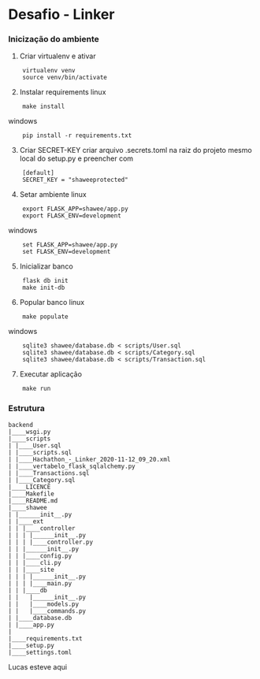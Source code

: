 # Desafio - Linker

### Inicização do ambiente

1. Criar virtualenv e ativar

```
    virtualenv venv
    source venv/bin/activate
```

2. Instalar requirements
   linux

```
    make install
```

windows

```
    pip install -r requirements.txt
```

3. Criar SECRET-KEY
   criar arquivo .secrets.toml na raiz do projeto mesmo local do setup.py e preencher com

```
    [default]
    SECRET_KEY = "shaweeprotected"
```

4. Setar ambiente
   linux

```
    export FLASK_APP=shawee/app.py
    export FLASK_ENV=development
```

windows

```
    set FLASK_APP=shawee/app.py
    set FLASK_ENV=development
```

5. Inicializar banco

```
    flask db init
    make init-db
```

6. Popular banco
   linux

```
    make populate
```

windows

```
    sqlite3 shawee/database.db < scripts/User.sql
	sqlite3 shawee/database.db < scripts/Category.sql
	sqlite3 shawee/database.db < scripts/Transaction.sql
```

7. Executar aplicação

```
    make run
```

### Estrutura

```
backend
|____wsgi.py
|____scripts
| |____User.sql
| |____scripts.sql
| |____Hachathon_-_Linker_2020-11-12_09_20.xml
| |____vertabelo_flask_sqlalchemy.py
| |____Transactions.sql
| |____Category.sql
|____LICENCE
|____Makefile
|____README.md
|____shawee
| |______init__.py
| |____ext
| | |____controller
| | | |______init__.py
| | | |____controller.py
| | |______init__.py
| | |____config.py
| | |____cli.py
| | |____site
| | | |______init__.py
| | | |____main.py
| | |____db
| |   |______init__.py
| |   |____models.py
| |   |____commands.py
| |____database.db
| |____app.py
|
|____requirements.txt
|____setup.py
|____settings.toml
```

Lucas esteve aqui
